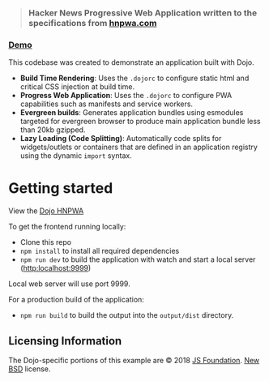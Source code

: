 > ### Hacker News Progressive Web Application written to the specifications from [hnpwa.com](https://hnpwa.com/)

### [Demo](https://dojo-2-hnpwa-d668d.firebaseapp.com/)


This codebase was created to demonstrate an application built with Dojo.

 * **Build Time Rendering**: Uses the `.dojorc` to configure static html and critical CSS injection at build time.
 * **Progress Web Application**: Uses the `.dojorc` to configure PWA capabilities such as manifests and service workers.
 * **Evergreen builds**: Generates application bundles using esmodules targeted for evergreen browser to produce main application bundle less than 20kb gzipped.
 * **Lazy Loading (Code Splitting)**: Automatically code splits for widgets/outlets or containers that are defined in an application registry using the dynamic `import` syntax.

# Getting started

View the [Dojo HNPWA](https://dojo-2-hnpwa-d668d.firebaseapp.com/)

To get the frontend running locally:

- Clone this repo
- `npm install` to install all required dependencies
- `npm run dev` to build the application with watch and start a local server ([http:localhost:9999](http:localhost:9999))

Local web server will use port 9999.

For a production build of the application:

- `npm run build` to build the output into the `output/dist` directory.

## Licensing Information

The Dojo-specific portions of this example are © 2018 [JS Foundation](https://js.foundation/). [New BSD](http://opensource.org/licenses/BSD-3-Clause) license.
